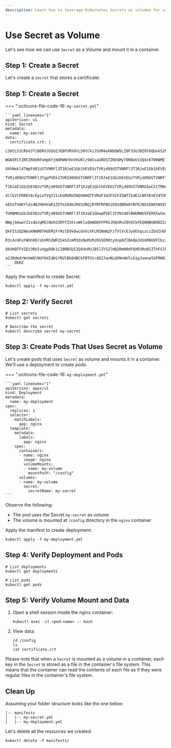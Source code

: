 ```yaml
---
description: Learn how to leverage Kubernetes Secrets as volumes for secure data storage in your applications. Discover the power of securely managing sensitive information with our step-by-step guide.
---
```


# Use Secret as Volume

Let's see how we can use `Secret` as a Volume and mount it in a container.


## Step 1: Create a Secret

Let's create a `Secret` that stores a certificate:

## Step 1: Create a Secret

=== ":octicons-file-code-16: `my-secret.yml`"

    ```yaml linenums="1"
    apiVersion: v1
    kind: Secret
    metadata:
      name: my-secret
    data:
      certificate.crt: |
        LS0tLS1CRUdJTiBDRVJUSUZJQ0FURS0tLS0tCk1JSUM4akNDQW5LZ0F3SUJBZ0lKQUxkS2hN
        WGN3RlFZRFZRUURFeHpKYjNORWNtRnVhU0lzSW1saGRDSTZNVGMyT0RBeU1UQXcKT0RBME1E
        UXhNekl4TWpFd01USTVNRFl3T1RJeE1Gb1hEVEUzTVRjd09USTVNRFl3T1RJeE1Gb1hEVEUz
        TVRjd09USTVNRFl3TgpPVEk1TURZd09USTVNRFl3T1RJeE1Gb1hEVEUzTVRjd09USTVNRFl3
        T1RJeE1Gb1hEVEUzTVRjd09USTVNRFl3T1RJeE1Gb1hEVEUzTVRjd09USTVNRGIwCk1TMHdD
        d1lEVlFRREV4cEpiaTVqY21sbGR6RU5NQXNHQTFVRUF3d2FVSFZ5WTI5dE1CNFhEVEV4TUM0
        eEhUTXAKYldsdWJHbHVaR1Z5TG1OdmJRd3ZNQjRYRFRFNU1EQXdNRm9YRFRJNU1EWXhNVEF4
        TURBM01Gb1hEVEUzTVRjd09USTVNRFl3T1RJeE1GbwpPVEl3TVNJd0lBWURWUVFERXhwSmJp
        NWpjbmwwY21sdmJqMGlNUXd3RFFZSktvWklodmNOQVFFRkJRQURnZ0VOCkFEQ0NBUW9DZ2dF
        QkFIS2Q2NmxkMmM0THdEMjFrMzlDVk0wcGhXcXFLM3BmN2FzTVlVcEJyUGtqczczZUdIUGMK
        R3c4cHFuYWhhUDJibVRhZWR3SkhZcmM3dzNoMzRzRG5ER0tyUnp0ZlBkQmJUSURBUUFCbzJN
        QkVHQTFVZEV3RUIvdgpDQk1CZ0RBSUI2QXdnRUJBSlZYS2lHQ2RmN0dFQXR3RnBIZThFSlNa
        a2JNdmdrWnhWQlNUY0dIdW1YRUlBb0dBCkFBTU1rdDZJanNLQ0NnWUlLb1pJemowSUFRN0Jr
        QkRZ
    ```

Apply the manifest to create Secret:

```
kubectl apply -f my-secret.yml
```


## Step 2: Verify Secret

```
# List secrets
kubectl get secrets

# Describe the secret
kubectl describe secret my-secret
```


## Step 3: Create Pods That Uses Secret as Volume

Let's create pods that uses `Secret` as volume and mounts it in a container. We'll use a deployment to create pods:

=== ":octicons-file-code-16: `my-deployment.yml`"

    ```yaml linenums="1"
    apiVersion: apps/v1
    kind: Deployment
    metadata:
      name: my-deployment
    spec:
      replicas: 1
      selector:
        matchLabels:
          app: nginx
      template:
        metadata:
          labels:
            app: nginx
        spec:
          containers:
          - name: nginx
            image: nginx
            volumeMounts:
            - name: my-volume
              mountPath: "/config"
          volumes:
          - name: my-volume
            secret:
              secretName: my-secret
    ```

Observe the following:

- The pod uses the Secret `my-secret` as volume
- The volume is mounted at `/config` directory in the `nginx` container

Apply the manifest to create deployment:

```
kubectl apply -f my-deployment.yml
```


## Step 4: Verify Deployment and Pods

```
# List deployments
kubectl get deployments

# List pods
kubectl get pods
```


## Step 5: Verify Volume Mount and Data

1. Open a shell session inside the nginx container:

    ```
    kubectl exec -it <pod-name> -- bash
    ```

2. View data:

    ```
    cd /config
    ls
    cat certificate.crt
    ```

Please note that when a `Secret` is mounted as a volume in a container, each key in the `Secret` is stored as a file in the container's file system. This means that the container can read the contents of each file as if they were regular files in the container's file system.


## Clean Up

Assuming your folder structure looks like the one below:

```
|-- manifests
│   |-- my-secret.yml
│   |-- my-deployment.yml
```

Let's delete all the resources we created:

```
kubectl delete -f manifests/
```
